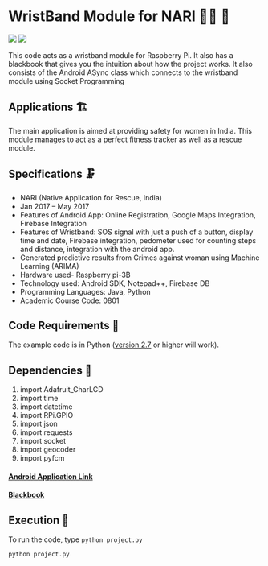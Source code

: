 # WristBand Module for NARI 👷‍♀️ 🦺

[![](https://img.shields.io/github/license/sourcerer-io/hall-of-fame.svg?colorB=ff0000)](https://github.com/akshaybahadur21/PythonServer_WristbandModule/blob/master/LICENSE.txt)  [![](https://img.shields.io/badge/Akshay-Bahadur-brightgreen.svg?colorB=ff0000)](https://akshaybahadur.com)

This code acts as a wristband module for Raspberry Pi.
It also has a blackbook that gives you the intuition about how the project works.
It also consists of the Android ASync class which connects to the wristband module using Socket Programming


## Applications 🏗️

The main application is aimed at providing safety for women in India. This module manages to act as a perfect fitness tracker as well as a rescue module.

## Specifications 🗜️

- NARI (Native Application for Rescue, India)
- Jan 2017 – May 2017
-  Features of Android App: Online Registration, Google Maps Integration, Firebase Integration
- Features of Wristband: SOS signal with just a push of a button, display time and date, Firebase integration, pedometer used for counting steps and distance, integration with the android app.
- Generated predictive results from Crimes against woman using Machine Learning (ARIMA)
- Hardware used- Raspberry pi-3B
- Technology used: Android SDK, Notepad++, Firebase DB
- Programming Languages: Java, Python
- Academic Course Code: 0801 


## Code Requirements 🦄
The example code is in Python ([version 2.7](https://www.python.org/download/releases/2.7/) or higher will work). 

## Dependencies 🧰

1) import Adafruit_CharLCD
2) import time 
3) import datetime 
4) import RPi.GPIO
5) import json
6) import requests
7) import socket
8) import geocoder
9) import pyfcm  

#### [Android Application Link](https://play.google.com/store/apps/details?id=project.example.sarthak_tyagi.nari&hl=en)

#### [Blackbook](https://github.com/akshaybahadur21/PythonServer_WristbandModule/blob/master/final_blackbook.pdf)

## Execution 🐉

To run the code, type `python project.py`

```
python project.py
```
